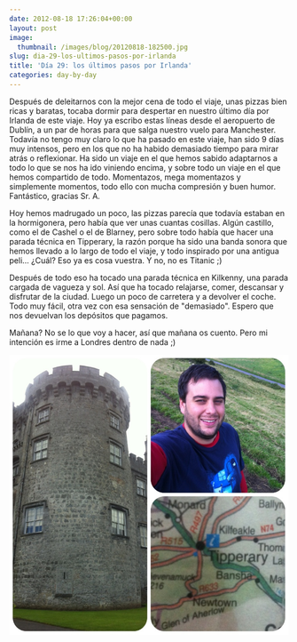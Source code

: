 ```yaml
---
date: 2012-08-18 17:26:04+00:00
layout: post
image:
  thumbnail: /images/blog/20120818-182500.jpg
slug: dia-29-los-ultimos-pasos-por-irlanda
title: 'Día 29: los últimos pasos por Irlanda'
categories: day-by-day
---
```


Después de deleitarnos con la mejor cena de todo el viaje, unas pizzas bien ricas y baratas, tocaba dormir para despertar en nuestro último día por Irlanda de este viaje. Hoy ya escribo estas líneas desde el aeropuerto de Dublín, a un par de horas para que salga nuestro vuelo para Manchester. Todavía no tengo muy claro lo que ha pasado en este viaje, han sido 9 días muy intensos, pero en los que no ha habido demasiado tiempo para mirar atrás o reflexionar. Ha sido un viaje en el que hemos sabido adaptarnos a todo lo que se nos ha ido viniendo encima, y sobre todo un viaje en el que hemos compartido de todo. Momentazos, mega momentazos y simplemente momentos, todo ello con mucha compresión y buen humor. Fantástico, gracias Sr. A.

Hoy hemos madrugado un poco, las pizzas parecía que todavía estaban en la hormigonera, pero había que ver unas cuantas cosillas. Algún castillo, como el de Cashel o el de Blarney, pero sobre todo había que hacer una parada técnica en Tipperary, la razón porque ha sido una banda sonora que hemos llevado a lo largo de todo el viaje, y todo inspirado por una antigua peli... ¿Cuál? Eso ya es cosa vuestra. Y no, no es Titanic ;)

Después de todo eso ha tocado una parada técnica en Kilkenny, una parada cargada de vagueza y sol. Así que ha tocado relajarse, comer, descansar y disfrutar de la ciudad. Luego un poco de carretera y a devolver el coche. Todo muy fácil, otra vez con esa sensación de "demasiado". Espero que nos devuelvan los depósitos que pagamos.

Mañana? No se lo que voy a hacer, así que mañana os cuento. Pero mi intención es irme a Londres dentro de nada ;)

[![20120818-182500.jpg](/images/blog/20120818-182500.jpg)](/images/blog/20120818-182500.jpg)
